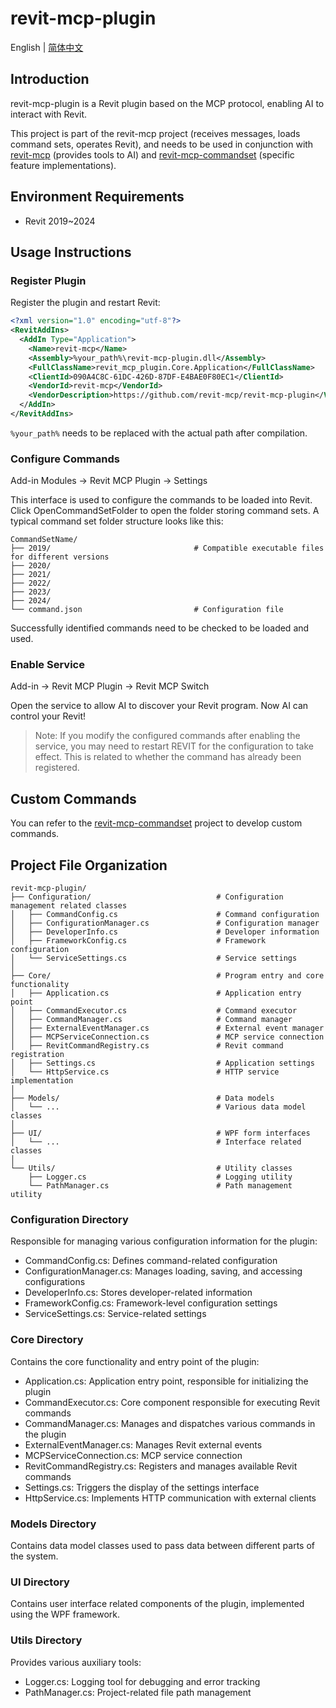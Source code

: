 # revit-mcp-plugin

English | [简体中文](README_zh.md)

## Introduction

revit-mcp-plugin is a Revit plugin based on the MCP protocol, enabling AI to interact with Revit.

This project is part of the revit-mcp project (receives messages, loads command sets, operates Revit), and needs to be used in conjunction with [revit-mcp](https://github.com/revit-mcp/revit-mcp) (provides tools to AI) and [revit-mcp-commandset](https://github.com/revit-mcp/revit-mcp-commandset) (specific feature implementations).

## Environment Requirements

- Revit 2019~2024

## Usage Instructions

### Register Plugin

Register the plugin and restart Revit:

```xml
<?xml version="1.0" encoding="utf-8"?>
<RevitAddIns>
  <AddIn Type="Application">
    <Name>revit-mcp</Name>
    <Assembly>%your_path%\revit-mcp-plugin.dll</Assembly>
    <FullClassName>revit_mcp_plugin.Core.Application</FullClassName>
    <ClientId>090A4C8C-61DC-426D-87DF-E4BAE0F80EC1</ClientId>
    <VendorId>revit-mcp</VendorId>
    <VendorDescription>https://github.com/revit-mcp/revit-mcp-plugin</VendorDescription>
  </AddIn>
</RevitAddIns>
```

`%your_path%` needs to be replaced with the actual path after compilation.

### Configure Commands

Add-in Modules -> Revit MCP Plugin -> Settings

This interface is used to configure the commands to be loaded into Revit. Click OpenCommandSetFolder to open the folder storing command sets. A typical command set folder structure looks like this:

```
CommandSetName/
├── 2019/                                # Compatible executable files for different versions
├── 2020/
├── 2021/
├── 2022/
├── 2023/
├── 2024/
└── command.json                         # Configuration file
```

Successfully identified commands need to be checked to be loaded and used.

### Enable Service

Add-in -> Revit MCP Plugin -> Revit MCP Switch

Open the service to allow AI to discover your Revit program. Now AI can control your Revit!

> Note: If you modify the configured commands after enabling the service, you may need to restart REVIT for the configuration to take effect. This is related to whether the command has already been registered.

## Custom Commands

You can refer to the [revit-mcp-commandset](https://github.com/revit-mcp/revit-mcp-commandset) project to develop custom commands.

## Project File Organization

```
revit-mcp-plugin/
├── Configuration/                            # Configuration management related classes
│   ├── CommandConfig.cs                      # Command configuration
│   ├── ConfigurationManager.cs               # Configuration manager
│   ├── DeveloperInfo.cs                      # Developer information
│   ├── FrameworkConfig.cs                    # Framework configuration
│   └── ServiceSettings.cs                    # Service settings
│
├── Core/                                     # Program entry and core functionality
│   ├── Application.cs                        # Application entry point
│   ├── CommandExecutor.cs                    # Command executor
│   ├── CommandManager.cs                     # Command manager
│   ├── ExternalEventManager.cs               # External event manager
│   ├── MCPServiceConnection.cs               # MCP service connection
│   ├── RevitCommandRegistry.cs               # Revit command registration
│   ├── Settings.cs                           # Application settings
│   └── HttpService.cs                        # HTTP service implementation
│
├── Models/                                   # Data models
│   └── ...                                   # Various data model classes
│
├── UI/                                       # WPF form interfaces
│   └── ...                                   # Interface related classes
│
└── Utils/                                    # Utility classes
    ├── Logger.cs                             # Logging utility
    └── PathManager.cs                        # Path management utility
```

### Configuration Directory
Responsible for managing various configuration information for the plugin:

- CommandConfig.cs: Defines command-related configuration
- ConfigurationManager.cs: Manages loading, saving, and accessing configurations
- DeveloperInfo.cs: Stores developer-related information
- FrameworkConfig.cs: Framework-level configuration settings
- ServiceSettings.cs: Service-related settings

### Core Directory
Contains the core functionality and entry point of the plugin:

- Application.cs: Application entry point, responsible for initializing the plugin
- CommandExecutor.cs: Core component responsible for executing Revit commands
- CommandManager.cs: Manages and dispatches various commands in the plugin
- ExternalEventManager.cs: Manages Revit external events
- MCPServiceConnection.cs: MCP service connection
- RevitCommandRegistry.cs: Registers and manages available Revit commands
- Settings.cs: Triggers the display of the settings interface
- HttpService.cs: Implements HTTP communication with external clients

### Models Directory
Contains data model classes used to pass data between different parts of the system.

### UI Directory
Contains user interface related components of the plugin, implemented using the WPF framework.

### Utils Directory
Provides various auxiliary tools:

- Logger.cs: Logging tool for debugging and error tracking
- PathManager.cs: Project-related file path management
